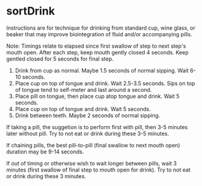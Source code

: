 # sortDrink

Instructions are for technique for drinking from standard cup, wine glass, or beaker that may improve biointegration of fluid and/or accompanying pills.

Note: Timings relate to elapsed since first swallow of step to next step's mouth open. After each step, keep mouth gently closed 4 seconds. Keep gentled closed for 5 seconds for final step.

1. Drink from cup as normal. Maybe 1.5 seconds of normal sipping. Wait 6-10 seconds.
2. Place cup on top of tongue and drink. Wait 2.5-3.5 seconds. Sips on top of tongue tend to self-meter and last around a second. 
3. Place pill on tongue, then place cup atop tongue and drink. Wait 5 seconds.
4. Place cup on top of tongue and drink. Wait 5 seconds.
5. Drink between teeth. Maybe 2 seconds of normal sipping. 


If taking a pill, the suggetion is to perform first with pill, then 3-5 minutes later without pill. Try to not eat or drink during these 3-5 minutes.

If chaining pills, the best pill-to-pill (final swallow to next mouth open) duration may be 9-14 seconds. 

If out of timing or otherwise wish to wait longer between pills, wait 3 minutes (first swallow of final step to mouth open for drink). Try to not eat or drink during these 3 minutes.
